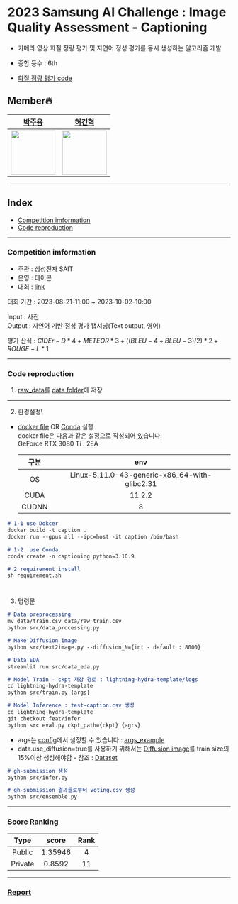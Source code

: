 # 2023 Samsung AI Challenge : Image Quality Assessment - Captioning

- 카메라 영상 화질 정량 평가 및 자연어 정성 평가를 동시 생성하는 알고리즘 개발

- 종합 등수 : 6th
- [화질 정량 평가 code](https://github.com/lliee1/Samsung-Image-Quality-Assessment-Mos)

## Member🔥
| [박주용](https://github.com/lliee1)| [허건혁](https://github.com/GeonHyeock) |
| :-: | :-: |
| <img src="https://avatars.githubusercontent.com/lliee1" width="100"> | <img src="https://avatars.githubusercontent.com/GeonHyeock" width="100"> |
***


## Index
* [Competition imformation](#competition-imformation)
* [Code reproduction](#code-reproduction)
***

### Competition imformation

- 주관 : 삼성전자 SAIT
- 운영 : 데이콘
- 대회 : [link](https://dacon.io/competitions/official/236134/overview/description)

대회 기간 : 2023-08-21-11:00 ~ 2023-10-02-10:00

Input : 사진 \
Output : 자연어 기반 정성 평가 캡셔닝(Text output, 영어)

평가 산식 : $CIDEr-D * 4 + METEOR * 3 + ((BLEU-4 + BLEU-3) / 2) * 2 + ROUGE-L * 1$

---

### Code reproduction

1. [raw_data](https://dacon.io/competitions/official/236134/data)를 [data folder](data)에 저장 

---

2. 환경설정\
- [docker file](Dockerfile) OR [Conda]() 실행 \
docker file은 다음과 같은 설정으로 작성되어 있습니다. \
GeForce RTX 3080 Ti : 2EA

    |구분|env|
    |:---:|:---:|
    |OS|Linux-5.11.0-43-generic-x86_64-with-glibc2.31|
    |CUDA|11.2.2|
    |CUDNN|8|

~~~md
# 1-1 use Dokcer
docker build -t caption .
docker run --gpus all --ipc=host -it caption /bin/bash

# 1-2  use Conda
conda create -n captioning python=3.10.9
~~~

~~~md
# 2 requirement install
sh requirement.sh
~~~

# 
3. 명령문

~~~md
# Data preprocessing
mv data/train.csv data/raw_train.csv
python src/data_processing.py 

# Make Diffusion image
python src/text2image.py --diffusion_N={int - default : 8000}

# Data EDA
streamlit run src/data_eda.py
~~~


~~~md
# Model Train - ckpt 저장 경로 : lightning-hydra-template/logs 
cd lightning-hydra-template
python src/train.py {args}

# Model Inference : test-caption.csv 생성
cd lightning-hydra-template
git checkout feat/infer
python src eval.py ckpt_path={ckpt} {agrs}
~~~
- args는 [config](lightning-hydra-template/configs)에서 설정할 수 있습니다 : [args_example](Reproduct.lua)
- data.use_diffusion=true를 사용하기 위해서는 [Diffusion image](src/text2image.py)를 train size의 15%이상 생성해야함 - 참조 : [Dataset](lightning-hydra-template/Blip/dataset.py)

~~~md
# gh-submission 생성
python src/infer.py

# gh-submission 결과들로부터 voting.csv 생성
python src/ensemble.py
~~~


---
### Score Ranking
|Type|score|Rank|
| :---: | :---: | :---: |
| Public | 1.35946 | 4 |
| Private | 0.8592 | 11 |
---


### [Report](Report.pdf)
